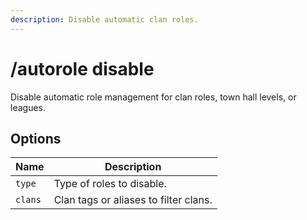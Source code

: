 ```yaml
---
description: Disable automatic clan roles.
---
```


# /autorole disable

Disable automatic role management for clan roles, town hall levels, or leagues.

## Options

| Name | Description |
|------|-------------|
| `type` | Type of roles to disable. |
| `clans` | Clan tags or aliases to filter clans. |

